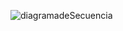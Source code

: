 ![diagramadeSecuencia](https://github.com/EAFIT-Ingenieria-Software/HotelSuite/assets/68928376/edc98ed9-51d9-4243-8bd5-62c35b21cc3d)

